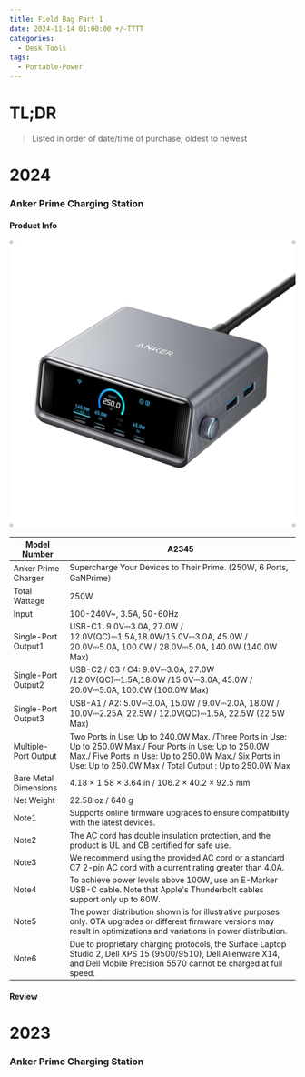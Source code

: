 ```yaml
---
title: Field Bag Part 1
date: 2024-11-14 01:00:00 +/-TTTT
categories:
  - Desk Tools
tags:
  - Portable-Power
---
```

# TL;DR

> Listed in order of date/time of purchase; oldest to newest 


# 2024
### Anker Prime Charging Station

#### Product Info
![Anker Prime Charging Station Image](/images/anker-prime-charging-station.jpg)

| Model Number          | A2345                                                                                                                                                                                                                        |
| --------------------- | ---------------------------------------------------------------------------------------------------------------------------------------------------------------------------------------------------------------------------- |
| Anker Prime Charger   | Supercharge Your Devices to Their Prime. (250W, 6 Ports, GaNPrime）                                                                                                                                                           |
| Total Wattage         | 250W                                                                                                                                                                                                                         |
| Input                 | 100-240V~, 3.5A, 50-60Hz                                                                                                                                                                                                     |
| Single-Port Output1   | USB-C1: 9.0V⎓3.0A, 27.0W / 12.0V(QC)⎓1.5A,18.0W/15.0V⎓3.0A, 45.0W / 20.0V⎓5.0A, 100.0W / 28.0V⎓5.0A, 140.0W (140.0W Max)                                                                                                     |
| Single-Port Output2   | USB-C2 / C3 / C4: 9.0V⎓3.0A, 27.0W /12.0V(QC)⎓1.5A,18.0W /15.0V⎓3.0A, 45.0W / 20.0V⎓5.0A, 100.0W (100.0W Max)                                                                                                                |
| Single-Port Output3   | USB-A1 / A2: 5.0V⎓3.0A, 15.0W / 9.0V⎓2.0A, 18.0W / 10.0V⎓2.25A, 22.5W / 12.0V(QC)⎓1.5A, 22.5W (22.5W Max)                                                                                                                    |
| Multiple-Port Output  | Two Ports in Use: Up to 240.0W Max. /Three Ports in Use: Up to 250.0W Max./ Four Ports in Use: Up to 250.0W Max./ Five Ports in Use: Up to 250.0W Max./ Six Ports in Use: Up to 250.0W Max / Total Output : Up to 250.0W Max |
| Bare Metal Dimensions | 4.18 × 1.58 × 3.64 in / 106.2 × 40.2 × 92.5 mm                                                                                                                                                                               |
| Net Weight            | 22.58 oz / 640 g                                                                                                                                                                                                             |
| Note1                 | Supports online firmware upgrades to ensure compatibility with the latest devices.                                                                                                                                           |
| Note2                 | The AC cord has double insulation protection, and the product is UL and CB certified for safe use.                                                                                                                           |
| Note3                 | We recommend using the provided AC cord or a standard C7 2-pin AC cord with a current rating greater than 4.0A.                                                                                                              |
| Note4                 | To achieve power levels above 100W, use an E-Marker USB-C cable. Note that Apple's Thunderbolt cables support only up to 60W.                                                                                                |
| Note5                 | The power distribution shown is for illustrative purposes only. OTA upgrades or different firmware versions may result in optimizations and variations in power distribution.                                                |
| Note6                 | Due to proprietary charging protocols, the Surface Laptop Studio 2, Dell XPS 15 (9500/9510), Dell Alienware X14, and Dell Mobile Precision 5570 cannot be charged at full speed.                                             |


#### Review

# 2023
### Anker Prime Charging Station